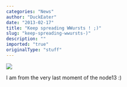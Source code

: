 ```yaml
---
categories: "News"
author: "DuckEater"
date: "2013-02-17"
title: "Keep spreading WWursts ! ;)"
slug: "keep-spreading-wwursts-)"
description: ""
imported: "true"
originalType: "stuff"
---
```



![](IMG_20130217_063235.jpg) 

I am from the very last moment of the node13 :)